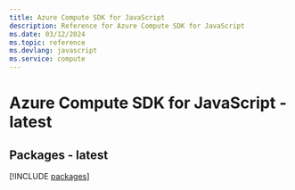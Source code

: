 ```yaml
---
title: Azure Compute SDK for JavaScript
description: Reference for Azure Compute SDK for JavaScript
ms.date: 03/12/2024
ms.topic: reference
ms.devlang: javascript
ms.service: compute
---
```

# Azure Compute SDK for JavaScript - latest
## Packages - latest
[!INCLUDE [packages](compute-index.md)]